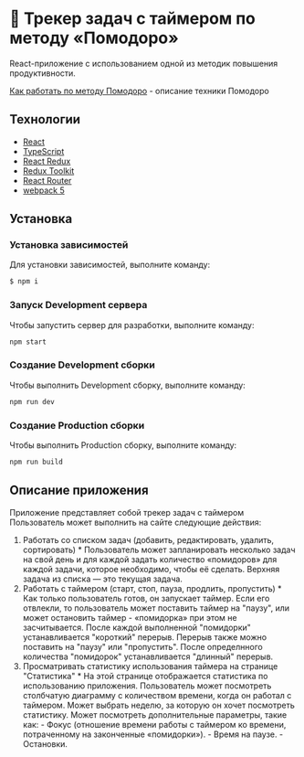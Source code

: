 # 🍅 Трекер задач с таймером по методу «Помодоро»

React-приложение c использованием одной из методик повышения продуктивности.

[Как работать по методу Помодоро](https://worksection.com/blog/pomodoro_time_management.html) - описание техники Помодоро

## Технологии

- [React](https://react.dev/)
- [TypeScript](https://www.typescriptlang.org/)
- [React Redux](https://react-redux.js.org/)
- [Redux Toolkit](https://redux-toolkit.js.org/)
- [React Router](https://reactrouter.com/en/main)
- [webpack 5](https://webpack.js.org/)

## Установка

### Установка зависимостей

Для установки зависимостей, выполните команду:

```sh
$ npm i
```

### Запуск Development сервера

Чтобы запустить сервер для разработки, выполните команду:

```sh
npm start
```

### Создание Development сборки

Чтобы выполнить Development сборку, выполните команду:

```sh
npm run dev
```

### Создание Production сборки

Чтобы выполнить Production сборку, выполните команду:

```sh
npm run build
```

## Описание приложения

Приложение представляет собой трекер задач с таймером
Пользователь может выполнить на сайте следующие действия:

1. Работать со списком задач (добавить, редактировать, удалить, сортировать) \* Пользователь может запланировать несколько задач на свой день и для каждой
   задать количество «помидоров» для каждой задачи, которое необходимо, чтобы её
   сделать. Верхняя задача из списка — это текущая задача.
2. Работать с таймером (старт, стоп, пауза, продлить, пропустить) \* Как только пользователь готов, он запускает таймер. Если его отвлекли, то
   пользователь может поставить таймер на "паузу", или может остановить таймер - «помидорка» при этом не засчитывается. После каждой выполненной "помидорки" устанавливается "короткий" перерыв. Перерыв также можно поставить на "паузу" или "пропустить". После определнного количества "помидорок" устанавливается "длинный" перерыв.
3. Просматривать статистику использования таймера на странице "Статистика" \* На этой странице отображается статистика по использованию приложения. Пользователь может посмотреть столбчатую
   диаграмму с количеством времени, когда он работал с таймером. Может выбрать
   неделю, за которую он хочет посмотреть статистику. Может посмотреть
   дополнительные параметры, такие как: - Фокус (отношение времени работы с
   таймером ко времени, потраченному на
   законченные «помидорки»). - Время на паузе. - Остановки.
